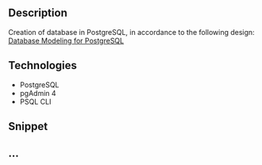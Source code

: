 ## Description
Creation of database in PostgreSQL, in accordance to the following design: [Database Modeling for PostgreSQL](https://github.com/Lu15700/database_modeling_for_postgresql)

## Technologies
- PostgreSQL
- pgAdmin 4
- PSQL CLI

## Snippet

## ...
